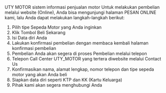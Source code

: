 UTY MOTOR
sistem informasi penjualan motor
Untuk melakukan pembelian melalui website (Online), Anda bisa mengunjungi halaman PESAN ONLINE kami, lalu Anda dapat melakukan langkah-langkah berikut:
1. Pilih tipe Sepeda Motor yang Anda inginkan
2. Klik Tombol Beli Sekarang
3. Isi Data diri Anda
4. Lakukan konfirmasi pembelian dengan membaca kembali halaman konfirmasi pembelian
5. Pembelian Anda akan segera di proses
Pembelian melalui telepon
1. Telepon Call Center UTY_MOTOR yang tertera diwebsite melalui Contact Us
2. Konfirmasikan nama, alamat lengkap, nomor telepon dan tipe sepeda motor yang akan Anda beli
3. Siapkan data diri seperti KTP dan KK (Kartu Keluarga)
4. Pihak kami akan segera menghubungi Anda
